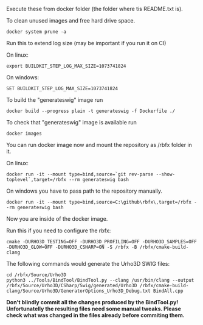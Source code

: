 Execute these from docker folder (the folder where tis README.txt is).

To clean unused images and free hard drive space.
```console
docker system prune -a 
```

Run this to extend log size (may be important if you run it on CI)

On linux:
```console
export BUILDKIT_STEP_LOG_MAX_SIZE=1073741824
```

On windows:
```console
SET BUILDKIT_STEP_LOG_MAX_SIZE=1073741824
```

To build the "generateswig" image run
```console
docker build --progress plain -t generateswig -f Dockerfile ./
```

To check that "generateswig" image is available run
```console
docker images
```

You can run docker image now and mount the repository as /rbfx folder in it.

On linux:
```console
docker run -it --mount type=bind,source=`git rev-parse --show-toplevel`,target=/rbfx --rm generateswig bash
```

On windows you have to pass path to the repository manually.
```console
docker run -it --mount type=bind,source=C:\github\rbfx\,target=/rbfx --rm generateswig bash
```

Now you are inside of the docker image.

Run this if you need to configure the rbfx:
```console
cmake -DURHO3D_TESTING=OFF -DURHO3D_PROFILING=OFF -DURHO3D_SAMPLES=OFF -DURHO3D_GLOW=OFF -DURHO3D_CSHARP=ON -S /rbfx -B /rbfx/cmake-build-clang
```

The following commands would generate the Urho3D SWIG files:
```console
cd /rbfx/Source/Urho3D
python3 ../Tools/BindTool/BindTool.py --clang /usr/bin/clang --output /rbfx/Source/Urho3D/CSharp/Swig/generated/Urho3D /rbfx/cmake-build-clang/Source/Urho3D/GeneratorOptions_Urho3D_Debug.txt BindAll.cpp
```
**Don't blindly commit all the changes produced by the BindTool.py! Unfortunatelly the resulting files need some manual tweaks. Please check what was changed in the files already before commiting them.**
